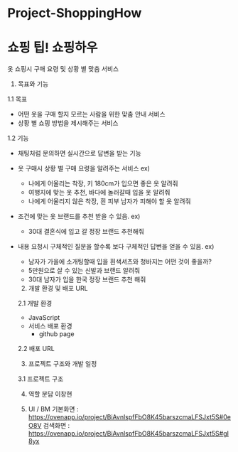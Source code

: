 ﻿# Project-ShoppingHow 
# 쇼핑 팁! 쇼핑하우
옷 쇼핑시 구매 요령 및 상황 별 맞춤 서비스

1. 목표와 기능

1.1 목표
- 어떤 옷을 구매 할지 모르는 사람을 위한 맞춤 안내 서비스
- 상황 별 쇼핑 방법을 제시해주는 서비스

1.2 기능
- 채팅처럼 문의하면 실시간으로 답변을 받는 기능
- 옷 구매시 상황 별 구매 요령을 알려주는 서비스
    ex) 
    - 나에게 어울리는 착장, 키 180cm가 입으면 좋은 옷 알려줘
    - 여행지에 맞는 옷 추천, 바다에 놀러갈때 입을 옷 알려줘
    - 나에게 어울리지 않은 착장, 흰 피부 남자가 피해야 할 옷 알려줘

- 조건에 맞는 옷 브랜드를 추천 받을 수 있음.
    ex)
    - 30대 결혼식에 입고 갈 정장 브랜드 추천해줘

- 내용 요청시 구체적인 질문을 할수록 보다 구체적인 답변을 얻을 수 있음.
    ex)
    - 남자가 가을에 소개팅할때 입을 흰색셔츠와 청바지는 어떤 것이 좋을까?
    - 5만원으로 살 수 있는 신발과 브랜드 알려줘
    - 30대 남자가 입을 한국 정장 브랜드 추천 해줘

    2. 개발 환경 및 배포 URL
    
    2.1 개발 환경
    - JavaScript
    - 서비스 배포 환경
        - github page

    2.2 배포 URL

    3. 프로젝트 구조와 개발 일정

    3.1 프로젝트 구조

    4. 역할 분담
    이창현

    5. UI / BM
       기본화면 : https://ovenapp.io/project/BiAvnlspfFbO8K45barszcmaLFSJxt5S#0eO8V
       검색화면 : https://ovenapp.io/project/BiAvnlspfFbO8K45barszcmaLFSJxt5S#gI8yx
